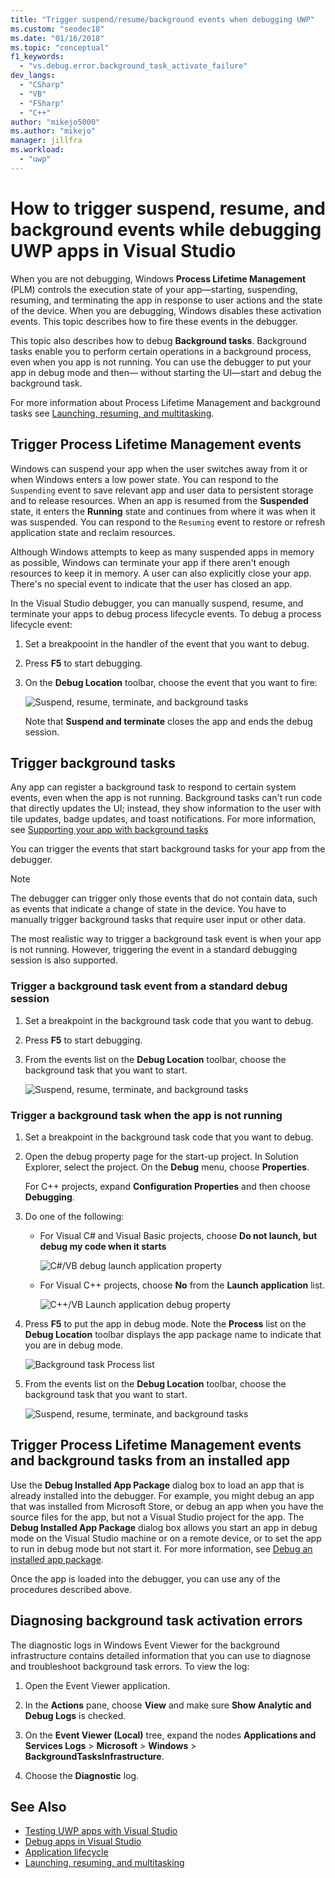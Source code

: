 ```yaml
---
title: "Trigger suspend/resume/background events when debugging UWP"
ms.custom: "seodec18"
ms.date: "01/16/2018"
ms.topic: "conceptual"
f1_keywords:
  - "vs.debug.error.background_task_activate_failure"
dev_langs:
  - "CSharp"
  - "VB"
  - "FSharp"
  - "C++"
author: "mikejo5000"
ms.author: "mikejo"
manager: jillfra
ms.workload:
  - "uwp"
---
```

# How to trigger suspend, resume, and background events while debugging UWP apps in Visual Studio
When you are not debugging, Windows **Process Lifetime Management** (PLM) controls the execution state of your app—starting, suspending, resuming, and terminating the app in response to user actions and the state of the device. When you are debugging, Windows disables these activation events. This topic describes how to fire these events in the debugger.

 This topic also describes how to debug **Background tasks**. Background tasks enable you to perform certain operations in a background process, even when you app is not running. You can use the debugger to put your app in debug mode and then— without starting the UI—start and debug the background task.

 For more information about Process Lifetime Management and background tasks see [Launching, resuming, and multitasking](/windows/uwp/launch-resume/index).

## <a name="BKMK_Trigger_Process_Lifecycle_Management_events"></a> Trigger Process Lifetime Management events
 Windows can suspend your app when the user switches away from it or when Windows enters a low power state. You can respond to the `Suspending` event to save relevant app and user data to persistent storage and to release resources. When an app is resumed from the **Suspended** state, it enters the **Running** state and continues from where it was when it was suspended. You can respond to the `Resuming` event to restore or refresh application state and reclaim resources.

 Although Windows attempts to keep as many suspended apps in memory as possible, Windows can terminate your app if there aren't enough resources to keep it in memory. A user can also explicitly close your app. There's no special event to indicate that the user has closed an app.

 In the Visual Studio debugger, you can manually suspend, resume, and terminate your apps to debug process lifecycle events. To debug a process lifecycle event:

1. Set a breakpooint in the handler of the event that you want to debug.

2. Press **F5** to start debugging.

3. On the **Debug Location** toolbar, choose the event that you want to fire:

     ![Suspend, resume, terminate, and background tasks](../debugger/media/dbg_suspendresumebackground.png "DBG_SuspendResumeBackground")

     Note that **Suspend and terminate** closes the app and ends the debug session.

## <a name="BKMK_Trigger_background_tasks"></a> Trigger background tasks
 Any app can register a background task to respond to certain system events, even when the app is not running. Background tasks can't run code that directly updates the UI; instead, they show information to the user with tile updates, badge updates, and toast notifications. For more information, see [Supporting your app with background tasks](https://msdn.microsoft.com/library/4c7bb148-eb1f-4640-865e-41f627a46e8e)

 You can trigger the events that start background tasks for your app from the debugger.

> [!NOTE]
> The debugger can trigger only those events that do not contain data, such as events that indicate a change of state in the device. You have to manually trigger background tasks that require user input or other data.

 The most realistic way to trigger a background task event is when your app is not running. However, triggering the event in a standard debugging session is also supported.

### <a name="BKMK_Trigger_a_background_task_event_from_a_standard_debug_session"></a> Trigger a background task event from a standard debug session

1. Set a breakpoint in the background task code that you want to debug.

2. Press **F5** to start debugging.

3. From the events list on the **Debug Location** toolbar, choose the background task that you want to start.

     ![Suspend, resume, terminate, and background tasks](../debugger/media/dbg_suspendresumebackground.png "DBG_SuspendResumeBackground")

### <a name="BKMK_Trigger_a_background_task_when_the_app_is_not_running"></a> Trigger a background task when the app is not running

1. Set a breakpoint in the background task code that you want to debug.

2. Open the debug property page for the start-up project. In Solution Explorer, select the project. On the **Debug** menu, choose **Properties**.

     For C++ projects, expand **Configuration Properties** and then choose **Debugging**.

3. Do one of the following:

    - For Visual C# and Visual Basic projects, choose **Do not launch, but debug my code when it starts**

         ![C&#35;&#47;VB debug launch application property](../debugger/media/dbg_csvb_dontlaunchapp.png "DBG_CsVb_DontLaunchApp")

    - For Visual C++ projects, choose **No** from the **Launch application** list.

         ![C&#43;&#43;&#47;VB Launch application debug property](../debugger/media/dbg_cppjs_dontlaunchapp.png "DBG_CppJs_DontLaunchApp")

4. Press **F5** to put the app in debug mode. Note the **Process** list on the **Debug Location** toolbar displays the app package name to indicate that you are in debug mode.

     ![Background task Process list](../debugger/media/dbg_backgroundtask_processlist.png "DBG_BackgroundTask_ProcessList")

5. From the events list on the **Debug Location** toolbar, choose the background task that you want to start.

     ![Suspend, resume, terminate, and background tasks](../debugger/media/dbg_suspendresumebackground.png "DBG_SuspendResumeBackground")

## <a name="BKMK_Trigger_Process_Lifetime_Management_events_and_background_tasks_from_an_installed_app"></a> Trigger Process Lifetime Management events and background tasks from an installed app
 Use the **Debug Installed App Package** dialog box to load an app that is already installed into the debugger. For example, you might debug an app that was installed from Microsoft Store, or debug an app when you have the source files for the app, but not a Visual Studio project for the app. The **Debug Installed App Package** dialog box allows you start an app in debug mode on the Visual Studio machine or on a remote device, or to set the app to run in debug mode but not start it. For more information, see [Debug an installed app package](../debugger/debug-installed-app-package.md).

 Once the app is loaded into the debugger, you can use any of the procedures described above.

## <a name="BKMK_Diagnosing_background_task_activation_errors"></a> Diagnosing background task activation errors
 The diagnostic logs in Windows Event Viewer for the background infrastructure contains detailed information that you can use to diagnose and troubleshoot background task errors. To view the log:

1. Open the Event Viewer application.

2. In the **Actions** pane, choose **View** and make sure **Show Analytic and Debug Logs** is checked.

3. On the **Event Viewer (Local)** tree, expand the nodes **Applications and Services Logs** > **Microsoft** > **Windows** > **BackgroundTasksInfrastructure**.

4. Choose the **Diagnostic** log.

## See Also
- [Testing UWP apps with Visual Studio](../test/testing-store-apps-with-visual-studio.md)
- [Debug apps in Visual Studio](/visualstudio/debugger/debugging-windows-store-and-windows-universal-apps)
- [Application lifecycle](/windows/uwp/launch-resume/app-lifecycle)
- [Launching, resuming, and multitasking](/windows/uwp/launch-resume/index)